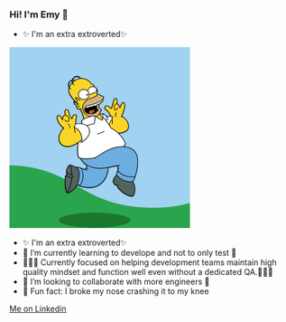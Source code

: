 ### Hi! I'm Emy 👋

- ✨ I'm an extra extroverted✨ 
<img src="https://raw.githubusercontent.com/emyjamalian/emyjamalian/main/me.gif" alt="Homer">

- ✨ I'm an extra extroverted✨ 
- 🌱 I’m currently learning to develope and not to only test 🌱
- 🧘🏽‍♀️ Currently focused on helping development teams maintain high quality mindset and function well even without a dedicated QA.🧘🏽‍♀️
- 👯 I’m looking to collaborate with more engineers 👯
- 🤣 Fun fact: I broke my nose crashing it to my knee

[Me on Linkedin](https://www.linkedin.com/in/emyjamalian/)



